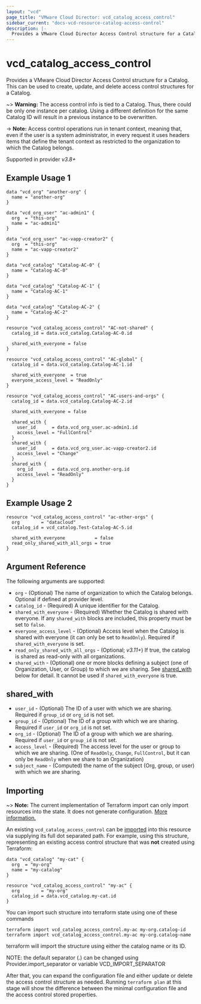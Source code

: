 ```yaml
---
layout: "vcd"
page_title: "VMware Cloud Director: vcd_catalog_access_control"
sidebar_current: "docs-vcd-resource-catalog-access-control"
description: |-
  Provides a VMware Cloud Director Access Control structure for a Catalog.
---
```


# vcd\_catalog\_access\_control

Provides a VMware Cloud Director Access Control structure for a Catalog. This can be used to create, update, and delete access control structures for a Catalog.

~> **Warning:** The access control info is tied to a Catalog. Thus, there could be only one instance per catalog. Using a different
definition for the same Catalog ID will result in a previous instance to be overwritten.

-> **Note:** Access control operations run in tenant context, meaning that, even if the user is a system administrator,
in every request it uses headers items that define the tenant context as restricted to the organization to which the Catalog belongs.

Supported in provider *v3.8+*

## Example Usage 1

```hcl
data "vcd_org" "another-org" {
  name = "another-org"
}

data "vcd_org_user" "ac-admin1" {
  org  = "this-org"
  name = "ac-admin1"
}

data "vcd_org_user" "ac-vapp-creator2" {
  org  = "this-org"
  name = "ac-vapp-creator2"
}

data "vcd_catalog" "Catalog-AC-0" {
  name = "Catalog-AC-0"
}

data "vcd_catalog" "Catalog-AC-1" {
  name = "Catalog-AC-1"
}

data "vcd_catalog" "Catalog-AC-2" {
  name = "Catalog-AC-2"
}

resource "vcd_catalog_access_control" "AC-not-shared" {
  catalog_id = data.vcd_catalog.Catalog-AC-0.id

  shared_with_everyone = false
}

resource "vcd_catalog_access_control" "AC-global" {
  catalog_id = data.vcd_catalog.Catalog-AC-1.id

  shared_with_everyone  = true
  everyone_access_level = "ReadOnly"
}

resource "vcd_catalog_access_control" "AC-users-and-orgs" {
  catalog_id = data.vcd_catalog.Catalog-AC-2.id

  shared_with_everyone = false

  shared_with {
    user_id      = data.vcd_org_user.ac-admin1.id
    access_level = "FullControl"
  }
  shared_with {
    user_id      = data.vcd_org_user.ac-vapp-creator2.id
    access_level = "Change"
  }
  shared_with {
    org_id       = data.vcd_org.another-org.id
    access_level = "ReadOnly"
  }
}
```

## Example Usage 2

```hcl
resource "vcd_catalog_access_control" "ac-other-orgs" {
  org        = "datacloud"
  catalog_id = vcd_catalog.Test-Catalog-AC-5.id

  shared_with_everyone           = false
  read_only_shared_with_all_orgs = true
}
```

## Argument Reference

The following arguments are supported:

* `org` - (Optional) The name of organization to which the Catalog belongs. Optional if defined at provider level.
* `catalog_id` - (Required) A unique identifier for the Catalog.
* `shared_with_everyone` - (Required) Whether the Catalog is shared with everyone. If any `shared_with` blocks are included,
  this property must be set to `false`.
* `everyone_access_level` - (Optional) Access level when the Catalog is shared with everyone (it can only be set to
  `ReadOnly`). Required if `shared_with_everyone` is set.
* `read_only_shared_with_all_orgs` - (Optional; *v3.11+*) If true, the catalog is shared as read-only with all organizations.
* `shared_with` - (Optional) one or more blocks defining a subject (one of Organization, User, or Group) to which we are sharing. 
   See [shared_with](#shared_with) below for detail. It cannot be used if `shared_with_everyone` is true.


## shared_with

* `user_id` - (Optional) The ID of a user with which we are sharing. Required if `group_id` or `org_id` is not set.
* `group_id` - (Optional) The ID of a group with which we are sharing. Required if `user_id` or `org_id` is not set.
* `org_id` - (Optional) The ID of a group with which we are sharing. Required if `user_id` or `group_id` is not set.
* `access_level` - (Required) The access level for the user or group to which we are sharing. (One of `ReadOnly`, 
  `Change`, `FullControl`, but it can only be `ReadOnly` when we share to an Organization)
* `subject_name` - (Computed) the name of the subject (Org, group, or user) with which we are sharing.


## Importing

~> **Note:** The current implementation of Terraform import can only import resources into the state. It does not generate
configuration. [More information.][docs-import]

An existing `vcd_catalog_access_control` can be [imported][docs-import] into this resource via supplying its full dot separated path.
For example, using this structure, representing an existing access control structure that was **not** created using Terraform:

```hcl
data "vcd_catalog" "my-cat" {
  org  = "my-org"
  name = "my-catalog"
}

resource "vcd_catalog_access_control" "my-ac" {
  org        = "my-org"
  catalog_id = data.vcd_catalog.my-cat.id
}
```

You can import such structure into terraform state using one of these commands

```
terraform import vcd_catalog_access_control.my-ac my-org.catalog-id
terraform import vcd_catalog_access_control.my-ac my-org.catalog-name
```

terraform will import the structure using either the catalog name or its ID.


NOTE: the default separator (.) can be changed using Provider.import_separator or variable VCD_IMPORT_SEPARATOR

[docs-import]:https://www.terraform.io/docs/import/

After that, you can expand the configuration file and either update or delete the access control structure as needed. Running `terraform plan`
at this stage will show the difference between the minimal configuration file and the access control stored properties.
